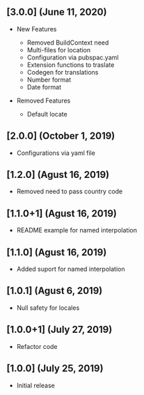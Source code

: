 ## [3.0.0] (June 11, 2020)
- New Features
    - Removed BuildContext need
    - Multi-files for location
    - Configuration via pubspac.yaml
    - Extension functions to traslate
    - Codegen for translations
    - Number format
    - Date format

- Removed Features
    - Default locate

## [2.0.0] (October 1, 2019)
- Configurations via yaml file

## [1.2.0] (Agust 16, 2019)
- Removed need to pass country code

## [1.1.0+1] (Agust 16, 2019)
- README example for named interpolation

## [1.1.0] (Agust 16, 2019)
- Added suport for named interpolation

## [1.0.1] (Agust 6, 2019)
- Null safety for locales

## [1.0.0+1] (July 27, 2019)
- Refactor code

## [1.0.0] (July 25, 2019)
- Initial release